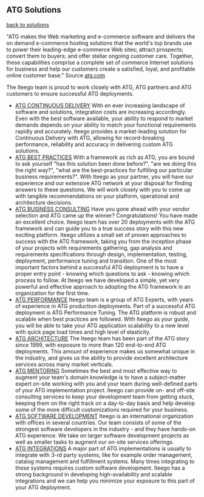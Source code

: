 ## ATG Solutions

[back to solutions](..)

"ATG makes the Web marketing and e-commerce software and delivers the on demand e-commerce hosting solutions that the world's top brands use to power their leading-edge e-commerce Web sites; attract prospects; convert them to buyers; and offer stellar ongoing customer care. Together, these
capabilities comprise a complete set of commerce Internet solutions for business and help our customers create a satisfied, loyal, and profitable online customer base." Source [atg.com](http://www.atg.com)


The Iteego team is proud to work closely with ATG, ATG partners and ATG customers to ensure successful ATG deployments.

* [ATG CONTINUOUS DELIVERY](#)
With en ever increasing landscape of software and solutions, integration costs are increasing accordingly. Even with the best software available, your ability to respond to market demands depends on your ability to match your functional requirements rapidly and accurately. Iteego provides a market-leading solution for Continuous Delivery with ATG, allowing for record-breaking performance, reliability and accuracy in delivering custom ATG solutions.
* [ATG BEST PRACTICES](#)
With a framework as rich as ATG, you are bound to ask yourself "has this solution been done before?", "are we doing this the right way?", "what are the best-practices for fulfilling our particular business requirements?". With Iteego as your partner, you will have our experience and our extensive ATG network at your disposal for finding answers to these questions. We will work closely with you to come up with tangible recommendations on your platform, operational and architecture decisions.
* [ATG BUSINESS CONSULTING](#)
Have you gone ahead with your vendor selection and ATG came up the winner? Congratulations! You have made an excellent choice. Iteego team has over 20 deployments with the ATG framework and can guide you to a true success story with this new exciting platform. Iteego utilizes a small set
of proven approaches to success with the ATG framework, taking you from the inception phase of your projects with requirements gathering, gap analysis and requirements specifications through design, implementation, testing, deployment, performance tuning and transition. One of the most important factors behind a successful ATG deployment is to have a proper entry point - knowing which questions to ask - knowing which process to follow. At Iteego we have developed a simple, yet very powerful and effective approach to adopting the ATG framework in an organization for the first time.
* [ATG PERFORMANCE](#)
Iteego team is a group of ATG Experts, with years of experience in ATG production deployments. Part of a successful ATG deployment is ATG Performance Tuning. The ATG platform is robust and scalable when best practices are followed. With Iteego as your guide, you will be able to take your ATG application scalability to a new level with quick page load times and high level of elasticity.
* [ATG ARCHITECTURE](#)
The Iteego team has been part of the ATG story since 1999, with exposure to more than 120 end-to-end ATG deployments. This amount of experience makes us somewhat unique in the industry, and gives us the ability to provide excellent architecture services across many market verticals.
* [ATG MENTORING](#)
Sometimes the best and most effective way to augment your team's domain knowledge is to have a subject-matter expert on-site working with you and your team during well-defined parts of your ATG implementation project. Iteego can provide on- and off-site consulting services to keep your
development team from getting stuck, keeping them on the right track on a day-to-day basis and help develop some of the more difficult customizations required for your business.
* [ATG SOFTWARE DEVELOPMENT](#)
Iteego is an international organization with offices in several countries. Our team consists of some of the strongest software developers in the industry - and they have hands-on ATG experience. We take on larger software development projects as well as smaller tasks to augment our on-site
services offerings.
* [ATG INTEGRATIONS](#)
A major part of ATG implementations is usually to integrate with 3-rd party systems, like for example order management, catalog management and fulfillment systems. Many times integrating to these systems requires custom software development. Iteego has a strong background in developing
high-availability and scalable integrations and we can help you minimize your exposure to this part of your ATG deployment.
